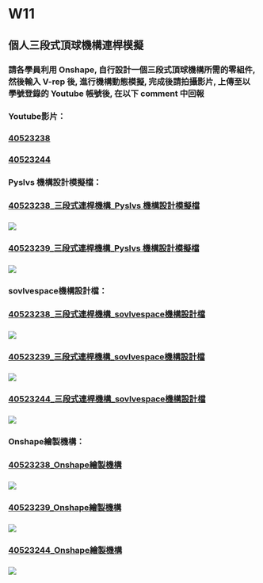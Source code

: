 # W11

## 個人三段式頂球機構連桿模擬

### 請各學員利用 Onshape, 自行設計一個三段式頂球機構所需的零組件, 然後輸入 V-rep 後, 進行機構動態模擬, 完成後請拍攝影片, 上傳至以學號登錄的 Youtube 帳號後, 在以下 comment 中回報

### Youtube影片：

### [40523238](https://www.youtube.com/watch?v=zuALpYC78xQ)

### [40523244](https://www.youtube.com/watch?v=Bxd3dr4ZBbM&feature=youtu.be)

### Pyslvs 機構設計模擬檔：

### [40523238\_三段式連桿機構\_Pyslvs 機構設計模擬檔](https://github.com/s40523238/cd2018/blob/master/40523238.pyslvs)

### ![](/assets/1529407308937.jpg)

### [    40523239\_三段式連桿機構\_Pyslvs 機構設計模擬檔](https://github.com/s40523239/cd_2018-team11/blob/master/40523239_W11.pyslvs)

### ![](/assets/W11_pyslvs.jpg)

### sovlvespace機構設計檔：

### [40523238\_三段式連桿機構\_sovlvespace機構設計檔](https://github.com/s40523238/cd2018/blob/master/40523238.slvs)

### ![](/assets/1529407528063.jpg)

### [    40523239\_三段式連桿機構\_sovlvespace機構設計檔](https://github.com/s40523239/cd_2018-team11/blob/master/40523239_W11.slvs)

### ![](/assets/W11_slvs.jpg)

### [40523244\_三段式連桿機構\_sovlvespace機構設計檔](https://github.com/s40523244/cd2018/blob/gh-pages/40523244.slvs)

### ![](/assets/1529414214163.jpg)

### Onshape繪製機構：

### [40523238\_Onshape繪製機構](https://cad.onshape.com/documents/2e8c3210af4a65b289e3e02f/w/00e13fb0aa071a52ee5ffa70/e/f83ddd346bd06e3c31e3e9ad)

### ![](/assets/1529407619994.jpg)

### [ 40523239\_Onshape繪製機構](https://cad.onshape.com/documents/f0241464a59149da22babe31/w/89254408a359073048546e37/e/216443df54f585c30ccf3dd2)

### ![](/assets/W11_Onshape.jpg)

### [40523244\_Onshape繪製機構](https://cad.onshape.com/documents/4f685dbf31fdf1879a0bd06c/w/85791904390bd027339cac09/e/02a88b82e285b1d10b450d68)

### ![](/assets/1529415003888.jpg)



